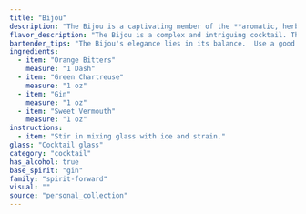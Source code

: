 ```yaml
---
title: "Bijou"
description: "The Bijou is a captivating member of the **aromatic, herbal-forward cocktail family** reminiscent of the classic French 75. Its roots likely lie in the **early 20th century**, born amidst the golden age of cocktails, where Chartreuse's unique botanicals were embraced for their complexity. "
flavor_description: "The Bijou is a complex and intriguing cocktail. The gin's juniper notes are balanced by the herbal sweetness of the green Chartreuse, with a subtle bitterness from the orange bitters. The sweet vermouth adds a touch of richness and complexity, creating a layered and nuanced flavor profile. The overall experience is a harmonious blend of botanicals, spice, and sweetness, with a lingering finish that is both refreshing and satisfying. "
bartender_tips: "The Bijou's elegance lies in its balance.  Use a good quality gin and a reputable Green Chartreuse.  Start with a small amount of bitters, adding more to taste.  Stir the drink with ice to chill thoroughly, then strain into a chilled coupe.  A lemon twist garnish adds a refreshing touch.  Don't over-muddle the bitters, as it can make the drink bitter. "
ingredients:
  - item: "Orange Bitters"
    measure: "1 Dash"
  - item: "Green Chartreuse"
    measure: "1 oz"
  - item: "Gin"
    measure: "1 oz"
  - item: "Sweet Vermouth"
    measure: "1 oz"
instructions:
  - item: "Stir in mixing glass with ice and strain."
glass: "Cocktail glass"
category: "cocktail"
has_alcohol: true
base_spirit: "gin"
family: "spirit-forward"
visual: ""
source: "personal_collection"
---
```



